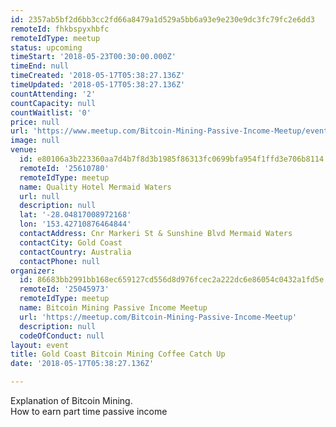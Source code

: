 ```yaml
---
id: 2357ab5bf2d6bb3cc2fd66a8479a1d529a5bb6a93e9e230e9dc3fc79fc2e6dd3
remoteId: fhkbspyxhbfc
remoteIdType: meetup
status: upcoming
timeStart: '2018-05-23T00:30:00.000Z'
timeEnd: null
timeCreated: '2018-05-17T05:38:27.136Z'
timeUpdated: '2018-05-17T05:38:27.136Z'
countAttending: '2'
countCapacity: null
countWaitlist: '0'
price: null
url: 'https://www.meetup.com/Bitcoin-Mining-Passive-Income-Meetup/events/250832809/'
image: null
venue:
  id: e80106a3b223360aa7d4b7f8d3b1985f86313fc0699bfa954f1ffd3e706b8114
  remoteId: '25610780'
  remoteIdType: meetup
  name: Quality Hotel Mermaid Waters
  url: null
  description: null
  lat: '-28.04817008972168'
  lon: '153.42710876464844'
  contactAddress: Cnr Markeri St & Sunshine Blvd Mermaid Waters
  contactCity: Gold Coast
  contactCountry: Australia
  contactPhone: null
organizer:
  id: 86683bb2991bb168ec659127cd556d8d976fcec2a222dc6e86054c0432a1fd5e
  remoteId: '25045973'
  remoteIdType: meetup
  name: Bitcoin Mining Passive Income Meetup
  url: 'https://meetup.com/Bitcoin-Mining-Passive-Income-Meetup'
  description: null
  codeOfConduct: null
layout: event
title: Gold Coast Bitcoin Mining Coffee Catch Up
date: '2018-05-17T05:38:27.136Z'

---
```

<p>Explanation of Bitcoin Mining.<br/>How to earn part time passive income</p>
